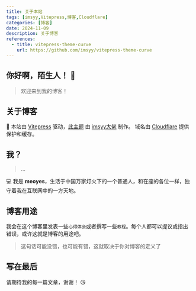 ```yaml
---
title: 关于本站
tags: [imsyy,Vitepress,博客,Cloudflare]
categories: [博客]
date: 2024-11-09
description: 关于博客
references:
  - title: vitepress-theme-curve
    url: https://github.com/imsyy/vitepress-theme-curve
---
```

## 你好啊，陌生人！ 👋
> 欢迎来到我的博客！

## 关于博客
 🎉 本站由 [Vitepress](https://vitepress.dev/) 驱动，[此主题](https://github.com/imsyy/vitepress-theme-curve) 由 [imsyy大佬](https://github.com/imsyy) 制作。
域名由 [Cloudflare](https://www.cloudflare-cn.com/enterprise/) 提供保护和缓存。
## 我？
>...

 💻 我是 **meoyes**，生活于中国万家灯火下的一个普通人，和在座的各位一样，独守着我在互联网中的一方天地。

## 博客用途

我会在这个博客里发表一些`心得体会`或者撰写一些`教程`。每个人都可以提议或指出错误，或许这就是博客的用途吧。
> 这句话可能没错，也可能有错，这就取决于你对博客的定义了

## 写在最后

请期待我的每一篇文章，谢谢！ 😘